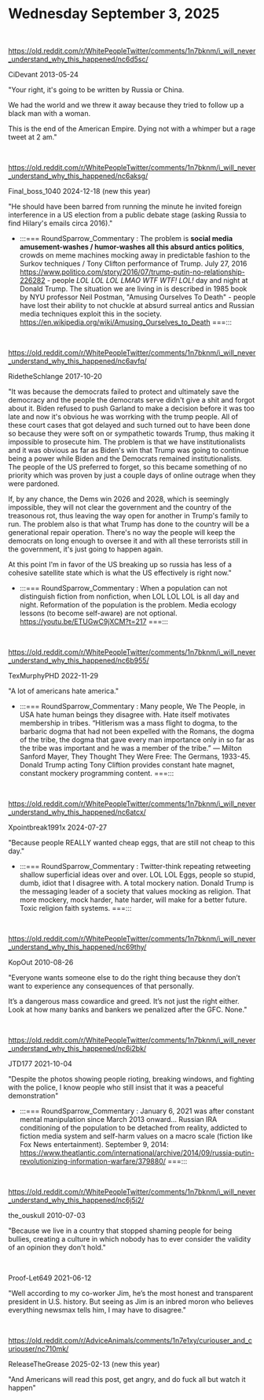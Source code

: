 # Wednesday September 3, 2025

&nbsp;

https://old.reddit.com/r/WhitePeopleTwitter/comments/1n7bknm/i_will_never_understand_why_this_happened/nc6d5sc/

CiDevant 2013-05-24

"Your right, it's going to be written by Russia or China.

We had the world and we threw it away because they tried to follow up a black man with a woman.

This is the end of the American Empire.  Dying not with a whimper but a rage tweet at 2 am."

&nbsp;

https://old.reddit.com/r/WhitePeopleTwitter/comments/1n7bknm/i_will_never_understand_why_this_happened/nc6aksg/

Final_boss_1040 2024-12-18 (new this year)

"He should have been barred from running the minute he invited foreign interference in a US election from a public debate stage (asking Russia to find Hilary's emails circa 2016)."

* :::=== RoundSparrow_Commentary : The problem is **social media amusement-washes / humor-washes all this absurd antics politics**, crowds on meme machines mocking away in predictable fashion to the Surkov techniques / Tony Clifton performance of Trump. July 27, 2016 https://www.politico.com/story/2016/07/trump-putin-no-relationship-226282 - people *LOL LOL LOL LMAO WTF WTF! LOL!* day and night at Donald Trump. The situation we are living in is described in 1985 book by NYU professor Neil Postman, "Amusing Ourselves To Death" - people have lost their ability to not chuckle at absurd surreal antics and Russian media techniques exploit this in the society. https://en.wikipedia.org/wiki/Amusing_Ourselves_to_Death ===:::

&nbsp;

https://old.reddit.com/r/WhitePeopleTwitter/comments/1n7bknm/i_will_never_understand_why_this_happened/nc6avfq/

RidetheSchlange 2017-10-20

"It was because the democrats failed to protect and ultimately save the democracy and the people the democrats serve didn't give a shit and forgot about it. Biden refused to push Garland to make a decision before it was too late and now it's obvious he was worrking with the trump people. All of these court cases that got delayed and such turned out to have been done so because they were soft on or sympathetic towards Trump, thus making it impossible to prosecute him. The problem is that we have institutionalists and it was obvious as far as Biden's win that Trump was going to continue being a power while Biden and the Democrats remained institutionalists. The people of the US preferred to forget, so this became something of no priority which was proven by just a couple days of online outrage when they were pardoned.

If, by any chance, the Dems win 2026 and 2028, which is seemingly impossible, they will not clear the government and the country of the treasonous rot, thus leaving the way open for another in Trump's family to run. The problem also is that what Trump has done to the country will be a generational repair operation. There's no way the people will keep the democrats on long enough to oversee it and with all these terrorists still in the government, it's just going to happen again.

At this point I'm in favor of the US breaking up so russia has less of a cohesive satellite state which is what the US effectively is right now."

* :::=== RoundSparrow_Commentary : When a population can not distinguish fiction from nonfiction, when LOL LOL LOL is all day and night. Reformation of the population is the problem. Media ecology lessons (to become self-aware) are not optional. https://youtu.be/ETUGwC9jXCM?t=217 ===:::

&nbsp;

https://old.reddit.com/r/WhitePeopleTwitter/comments/1n7bknm/i_will_never_understand_why_this_happened/nc6b955/

TexMurphyPHD 2022-11-29

"A lot of americans hate america."

* :::=== RoundSparrow_Commentary :  Many people, We The People, in USA hate human beings they disagree with. Hate itself motivates membership in tribes. “Hitlerism was a mass flight to dogma, to the barbaric dogma that had not been expelled with the Romans, the dogma of the tribe, the dogma that gave every man importance only in so far as the tribe was important and he was a member of the tribe.” ― Milton Sanford Mayer, They Thought They Were Free: The Germans, 1933-45. Donald Trump acting Tony Cliftion provides constant hate magnet, constant mockery programming content. ===:::

&nbsp;

https://old.reddit.com/r/WhitePeopleTwitter/comments/1n7bknm/i_will_never_understand_why_this_happened/nc6atcx/

Xpointbreak1991x 2024-07-27

"Because people REALLY wanted cheap eggs, that are still not cheap to this day."

* :::=== RoundSparrow_Commentary :  Twitter-think repeating retweeting shallow superficial ideas over and over. LOL LOL Eggs, people so stupid, dumb, idiot that I disagree with. A total mockery nation. Donald Trump is the messaging leader of a society that values mocking as religion. That more mockery, mock harder, hate harder, will make for a better future. Toxic religion faith systems. ===:::

&nbsp;

https://old.reddit.com/r/WhitePeopleTwitter/comments/1n7bknm/i_will_never_understand_why_this_happened/nc69thy/

KopOut 2010-08-26

"Everyone wants someone else to do the right thing because they don’t want to experience any consequences of that personally.

It’s a dangerous mass cowardice and greed. It’s not just the right either. Look at how many banks and bankers we penalized after the GFC. None."

&nbsp;

https://old.reddit.com/r/WhitePeopleTwitter/comments/1n7bknm/i_will_never_understand_why_this_happened/nc6i2bk/

JTD177 2021-10-04

"Despite the photos showing people rioting, breaking windows, and fighting with the police, I know people who still insist that it was a peaceful demonstration"

* :::=== RoundSparrow_Commentary : January 6, 2021 was after constant mental manipulation since March 2013 onward... Russian IRA conditioning of the population to be detached from reality, addicted to fiction media system and self-harm values on a macro scale (fiction like Fox News entertainment). September 9, 2014: https://www.theatlantic.com/international/archive/2014/09/russia-putin-revolutionizing-information-warfare/379880/ ===:::

&nbsp;

https://old.reddit.com/r/WhitePeopleTwitter/comments/1n7bknm/i_will_never_understand_why_this_happened/nc6j5i2/

the_ouskull 2010-07-03

"Because we live in a country that stopped shaming people for being bullies, creating a culture in which nobody has to ever consider the validity of an opinion they don't hold."

&nbsp;

Proof-Let649 2021-06-12

"Well according to my co-worker Jim, he’s the most honest and transparent president in U.S. history. But seeing as Jim is an inbred moron who believes everything newsmax tells him, I may have to disagree."

&nbsp;

https://old.reddit.com/r/AdviceAnimals/comments/1n7e1xy/curiouser_and_curiouser/nc710mk/

ReleaseTheGrease 2025-02-13 (new this year)

"And Americans will read this post, get angry, and do fuck all but watch it happen"

